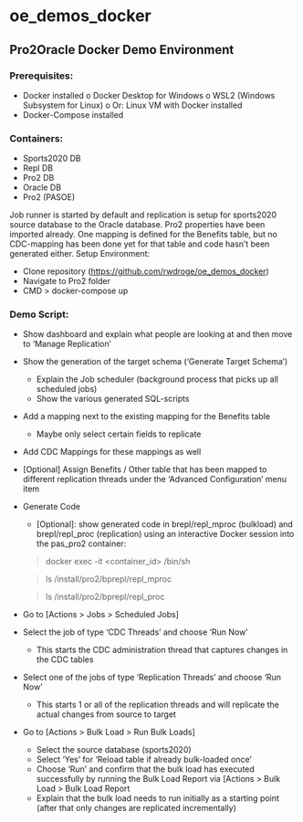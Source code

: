 # oe_demos_docker

## Pro2Oracle Docker Demo Environment
### Prerequisites:
-	Docker installed
o	Docker Desktop for Windows
o	WSL2 (Windows Subsystem for Linux)
o	Or: Linux VM with Docker installed
-	Docker-Compose installed

### Containers:
-	Sports2020 DB
-	Repl DB
-	Pro2 DB
-	Oracle DB
-	Pro2 (PASOE)

Job runner is started by default and replication is setup for sports2020 source database to the Oracle database. Pro2 properties have been imported already.
One mapping is defined for the Benefits table, but no CDC-mapping has been done yet for that table and code hasn’t been generated either.
Setup Environment:
-	Clone repository (https://github.com/rwdroge/oe_demos_docker)
-	Navigate to Pro2 folder
-	CMD > docker-compose up

### Demo Script:
-	Show dashboard and explain what people are looking at and then move to ‘Manage Replication’
-	Show the generation of the target schema (‘Generate Target Schema’)
    - Explain the Job scheduler (background process that picks up all scheduled jobs)
    - Show the various generated SQL-scripts
-	Add a mapping next to the existing mapping for the Benefits table
    -	Maybe only select certain fields to replicate
-	Add CDC Mappings for these mappings as well
-	[Optional] Assign Benefits / Other table that has been mapped to different replication threads under the ‘Advanced Configuration’ menu item
-	Generate Code
    -	[Optional]: show generated code in brepl/repl_mproc (bulkload) and brepl/repl_proc (replication) using an interactive Docker session into the pas_pro2 container:
      
      > docker exec -it <container_id> /bin/sh
    
      > ls /install/pro2/bprepl/repl_mproc
    
      > ls /install/pro2/bprepl/repl_proc

-	Go to [Actions > Jobs > Scheduled Jobs]
-	Select the job of type ‘CDC Threads’ and choose ‘Run Now’
    -	This starts the CDC administration thread that captures changes in the CDC tables

-	Select one of the jobs of type ‘Replication Threads’ and choose ‘Run Now’
    -	This starts 1 or all of the replication threads and will replicate the actual changes from source to target
-	Go to [Actions > Bulk Load > Run Bulk Loads]
    -	Select the source database (sports2020)
    -	Select ‘Yes’ for ‘Reload table if already bulk-loaded once’
    - Choose ‘Run’ and confirm that the bulk load has executed successfully by running the Bulk Load Report via [Actions > Bulk Load > Bulk Load Report
    -	Explain that the bulk load needs to run initially as a starting point (after that only changes are replicated incrementally)
